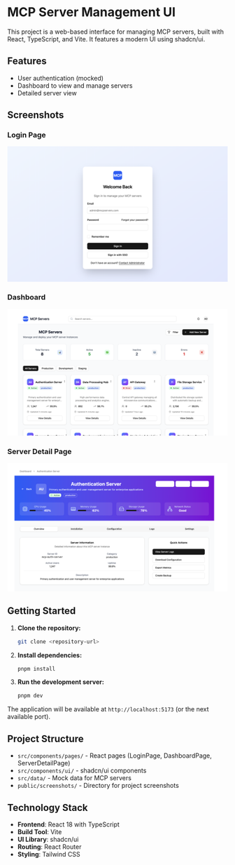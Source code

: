 # MCP Server Management UI

This project is a web-based interface for managing MCP servers, built with React, TypeScript, and Vite. It features a modern UI using shadcn/ui.

## Features

- User authentication (mocked)
- Dashboard to view and manage servers
- Detailed server view

## Screenshots

### Login Page
![Login Page](public/screenshots/login.png)

### Dashboard
![Dashboard](public/screenshots/dashboard.png)

### Server Detail Page
![Server Detail Page](public/screenshots/server_detail.png)

## Getting Started

1.  **Clone the repository:**
    ```bash
    git clone <repository-url>
    ```
2.  **Install dependencies:**
    ```bash
    pnpm install
    ```
3.  **Run the development server:**
    ```bash
    pnpm dev
    ```

The application will be available at `http://localhost:5173` (or the next available port).

## Project Structure

- `src/components/pages/` - React pages (LoginPage, DashboardPage, ServerDetailPage)
- `src/components/ui/` - shadcn/ui components
- `src/data/` - Mock data for MCP servers
- `public/screenshots/` - Directory for project screenshots

## Technology Stack

- **Frontend**: React 18 with TypeScript
- **Build Tool**: Vite
- **UI Library**: shadcn/ui
- **Routing**: React Router
- **Styling**: Tailwind CSS


